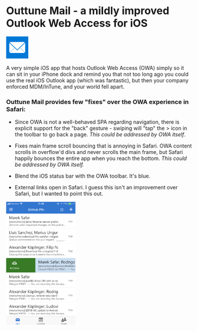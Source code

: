 # Outtune Mail - a mildly improved Outlook Web Access for iOS

<img src="Assets.xcassets/AppIcon.appiconset/Icon-60@2x.png" alt="App Icon" width="60"/>

A very simple iOS app that hosts Outlook Web Access (OWA) simply so it can
sit in your iPhone dock and remind you that not too long ago you could use
the real iOS Outlook app (which was fantastic), but then your company
enforced MDM/InTune, and your world fell apart.

### Outtune Mail provides few "fixes" over the OWA experience in Safari:

* Since OWA is not a well-behaved SPA regarding navigation, there is
  explicit support for the "back" gesture - swiping will "tap" the > icon
  in the toolbar to go back a page. _This could be addressed by OWA itself_.

* Fixes main frame scroll bouncing that is annoying in Safari. OWA content
  scrolls in overflow'd divs and never scrolls the main frame, but Safari
  happily bounces the entire app when you reach the bottom. _This could
  be addressed by OWA itself._

* Blend the iOS status bar with the OWA toolbar. It's blue.

* External links open in Safari. I guess this isn't an improvement over
  Safari, but I wanted to point this out.

<img src="Screenshot.png" alt="Screenshot of Mono Pull Requests" width="188"/>